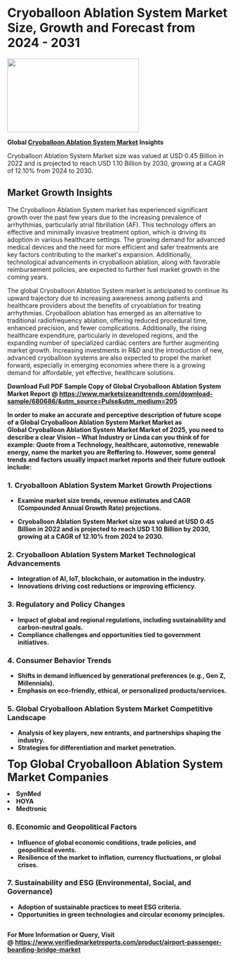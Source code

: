<H1>Cryoballoon Ablation System Market Size, Growth and Forecast from 2024 - 2031</H1><img class="aligncenter size-medium wp-image-584254" src="https://thirdeyenews.in/wp-content/uploads/2024/09/Global-Market-Research-300x168.jpeg" alt="" width="300" height="168" /><p><strong>Global&nbsp;<a href="https://www.marketsizeandtrends.com/download-sample/680686/&amp;utm_source=Pulse&amp;utm_medium=205">Cryoballoon Ablation System Market</a> Insights</strong></p><p>Cryoballoon Ablation System Market size was valued at USD 0.45 Billion in 2022 and is projected to reach USD 1.10 Billion by 2030, growing at a CAGR of 12.10% from 2024 to 2030.</p><p><h2>Market Growth Insights</h2> <p>The Cryoballoon Ablation System market has experienced significant growth over the past few years due to the increasing prevalence of arrhythmias, particularly atrial fibrillation (AF). This technology offers an effective and minimally invasive treatment option, which is driving its adoption in various healthcare settings. The growing demand for advanced medical devices and the need for more efficient and safer treatments are key factors contributing to the market's expansion. Additionally, technological advancements in cryoballoon ablation, along with favorable reimbursement policies, are expected to further fuel market growth in the coming years.</p> <p><strong></strong></p> <p>The global Cryoballoon Ablation System market is anticipated to continue its upward trajectory due to increasing awareness among patients and healthcare providers about the benefits of cryoablation for treating arrhythmias. Cryoballoon ablation has emerged as an alternative to traditional radiofrequency ablation, offering reduced procedural time, enhanced precision, and fewer complications. Additionally, the rising healthcare expenditure, particularly in developed regions, and the expanding number of specialized cardiac centers are further augmenting market growth. Increasing investments in R&D and the introduction of new, advanced cryoballoon systems are also expected to propel the market forward, especially in emerging economies where there is a growing demand for affordable, yet effective, healthcare solutions.</p> <p><strong></p><p><span class=""><strong>Download Full PDF Sample Copy of Global Cryoballoon Ablation System Market Report</strong> @ <a href="https://www.marketsizeandtrends.com/download-sample/680686/&amp;utm_source=Pulse&amp;utm_medium=205" target="_blank">https://www.marketsizeandtrends.com/download-sample/680686/&amp;utm_source=Pulse&amp;utm_medium=205</a></span></p><p>In order to make an accurate and perceptive description of future scope of a Global&nbsp;Cryoballoon Ablation System Market Market as Global&nbsp;Cryoballoon Ablation System Market Market of 2025, you need to describe a clear Vision &ndash; What Industry or Linda can you think of for example: Quote from a Technology, healthcare, automotive, renewable energy, name the market you are Reffering to. However, some general trends and factors usually impact market reports and their future outlook include:</p><h3>1.&nbsp;<strong>Cryoballoon Ablation System Market Growth Projections</strong></h3><ul><li>Examine market size trends, revenue estimates and CAGR (Compounded Annual Growth Rate) projections.</li><li><p>Cryoballoon Ablation System Market size was valued at USD 0.45 Billion in 2022 and is projected to reach USD 1.10 Billion by 2030, growing at a CAGR of 12.10% from 2024 to 2030.</p></li></ul><h3>2.&nbsp;<strong>Cryoballoon Ablation System Market Technological Advancements</strong></h3><ul><li>Integration of AI, IoT, blockchain, or automation in the industry.</li><li>Innovations driving cost reductions or improving efficiency.</li></ul><h3>3.&nbsp;<strong>Regulatory and Policy Changes</strong></h3><ul><li>Impact of global and regional regulations, including sustainability and carbon-neutral goals.</li><li>Compliance challenges and opportunities tied to government initiatives.</li></ul><h3>4.&nbsp;<strong>Consumer Behavior Trends</strong></h3><ul><li>Shifts in demand influenced by generational preferences (e.g., Gen Z, Millennials).</li><li>Emphasis on eco-friendly, ethical, or personalized products/services.</li></ul><h3>5.&nbsp;<strong>Global Cryoballoon Ablation System Market Competitive Landscape</strong></h3><ul><li>Analysis of key players, new entrants, and partnerships shaping the industry.</li><li>Strategies for differentiation and market penetration.</li></ul><p data-pm-slice="1 1 []"><span style="color: inherit; font-family: inherit; font-size: 25px;">Top Global Cryoballoon Ablation System Market Companies</span></p><div class="" data-test-id=""><p><li>SynMed</li><li> HOYA</li><li> Medtronic</li></p></div><h3>6.&nbsp;<strong>Economic and Geopolitical Factors</strong></h3><ul><li>Influence of global economic conditions, trade policies, and geopolitical events.</li><li>Resilience of the market to inflation, currency fluctuations, or global crises.</li></ul><h3>7.&nbsp;<strong>Sustainability and ESG (Environmental, Social, and Governance)</strong></h3><ul><li>Adoption of sustainable practices to meet ESG criteria.</li><li>Opportunities in green technologies and circular economy principles.</li></ul><h2><strong style="font-size: 14px;">For More Information or Query, Visit @&nbsp;</strong><a style="background-color: #ffffff; font-size: 14px;" href="https://www.marketsizeandtrends.com/report/cryoballoon-ablation-system-market/" target="_blank">https://www.verifiedmarketreports.com/product/airport-passenger-boarding-bridge-market</a></h2>
